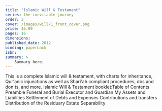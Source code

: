 ```yaml
---
title: "Islamic Will & Testament"
series: the-inevitable-journey
order: 3
cover: /images/will/1_front_cover.png
price: $6.99
pages: 16
dimensions:
published_date: 2012
binding: paperback
isbn:
summary: >
    Summary here.
---
```


This is a complete Islamic will & testament, with charts for inheritance, Qur'anic injunctions as well as Shari'ah compliant procedures, dos and don'ts, and more. Islamic Will & Testament booklet:Table of Contents Preamble Funeral and Burial Executor and Guardian My Assets and Liabilities Settlement of Debts and Expenses Contributions and transfers Distribution of the Residuary Estate Separability
